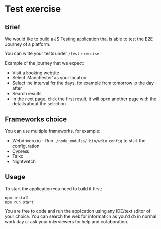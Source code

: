 # Test exercise

## Brief
We would like to build a JS Testing application that is able to test the E2E Journey of a platform.

You can write your tests under `/test-exercise`

Example of the journey that we expect:
- Visit a booking website
- Select 'Manchester' as your location
- Select the interval for the days, for example from tomorrow to the day after
- Search results
- In the next page, click the first result, it will open another page with the details about the selection

## Frameworks choice
You can use multiple frameworks, for example:
- Webdrivero.io - Run `./node_modules/.bin/wdio config` to start the configuration
- Cypress
- Taiko
- Nightwatch

## Usage
To start the application you need to build it first:

```
npm install
npm run start
```

You are free to code and run the application using any IDE/text editor of your choice.
You can search the web for information as you'd do in normal work day or ask your interviewers for help and collaboration.

